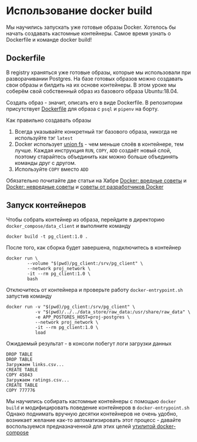 # Использование docker build

Мы научились запускать уже готовые образы Docker. Хотелось бы начать создавать кастомные контейнеры.
Самое время узнать о Dockerfile и команде docker build!

## Dockerfile

В registry храняться уже готовые образы, которые мы использовали при разворачивании Postgres.
На базе готовых образов можно создавать свои образы и билдить на их основе контейнеры.
В этом уроке мы соберём свой собственный образ из базового образа Ubuntu:18.04.

Создать образ - значит, описать его в виде Dockerfile. В репозитории присутствует [Dockerfile](../docker_compose/data_client/Dockerfile) для образа с `psql` и `pipenv` на борту.

Как правильно создавать образы

1. Всегда указывайте конкретный тэг базового образа, никогда не используйте тэг `latest`
1. Docker использует [union fs](./docker_intro.md) - чем меньше слоёв в контейнере, тем лучше. Каждая инструкция `RUN`, `COPY`, `ADD` создаёт новый слой, поэтому старайтесь объединить как можно больше объединять команды друг с другом.
1. Используйте `COPY` вместо `ADD`

Обязательно почитайте две статьи на Хабре [Docker: вредные советы](https://habr.com/ru/company/southbridge/blog/449944/) и [Docker: невредные советы](https://habr.com/ru/company/southbridge/blog/452108/) и [советы от разработчиков Docker](https://docs.docker.com/develop/develop-images/dockerfile_best-practices/)

## Запуск контейнеров

Чтобы собрать контейнер из образа, перейдите в директорию `docker_compose/data_client` и выполните команду

```shell script
docker build -t pg_client:1.0 .
```

После того, как сборка будет завершена, подключитеcь в контейнер

```shell script
docker run \
        --volume "$(pwd)/pg_client:/srv/pg_client" \
        --network proj_network \
        -it --rm pg_client:1.0 \
        bash
```

Отключитесь от контейнера и проверьте работу `docker-entrypoint.sh` запустив команду
```shell script
docker run -v "$(pwd)/pg_client:/srv/pg_client" \
           -v "$(pwd)/../../data_store/raw_data:/usr/share/raw_data" \
           -e APP_POSTGRES_HOST=proj-postgres \
           --network proj_network \
           -it --rm pg_client:1.0 \
           load
```

Ожидаемый результат - в консоли побегут логи загрузки данных
```shell script
DROP TABLE
DROP TABLE
Загружаем links.csv...
CREATE TABLE
COPY 45843
Загружаем ratings.csv...
CREATE TABLE
COPY 777776
```

Мы научились собирать кастомные контейнеры с помощью `docker build` и модифицировать поведение контейнеров в `docker-entrypoint.sh`
Однако поднимать вручную десятки контейнеров не очень удобно, возникает желание как-то автоматизировать этот процесс - давайте воспользуемся предназначенной для этих целей [утилитой docker-compose](../docker_compose/docker_compose.md)
